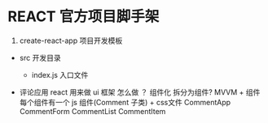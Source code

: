 # REACT 官方项目脚手架

1. create-react-app 项目开发模板
  - src 开发目录
    - index.js  入口文件
    

- 评论应用    react 用来做 ui 框架
  怎么做  ？  组件化
  拆分为组件?  MVVM + 组件
  每个组件有一个 js 组件(Comment 子类) + css文件
  CommentApp
    CommentForm
    CommentList
      CommentItem